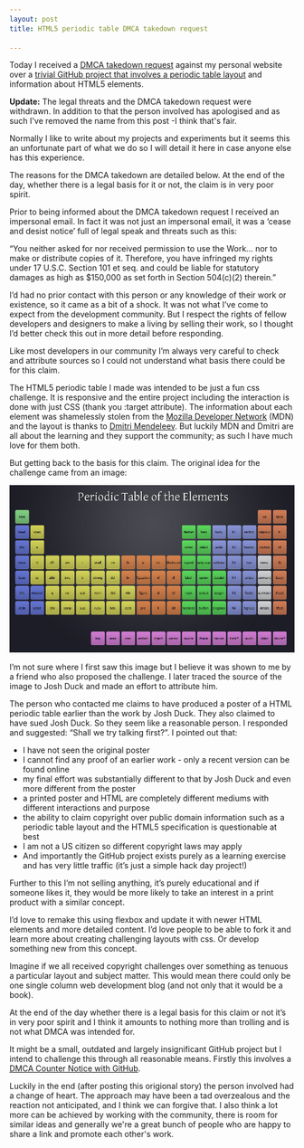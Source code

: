 ```yaml
---
layout: post
title: HTML5 periodic table DMCA takedown request

---
```


Today I received a [DMCA takedown request]( http://en.wikipedia.org/wiki/Digital_Millennium_Copyright_Act) against my personal website over a [trivial GitHub project that involves a periodic table layout](http://madebymike.com.au/html5-periodic-table/) and information about HTML5 elements.

**Update:** The legal threats and the DMCA takedown request were withdrawn. In addition to that the person involved has apologised and as such I've removed the name from this post -I think that's fair.

Normally I like to write about my projects and experiments but it seems this an unfortunate part of what we do so I will detail it here in case anyone else has this experience.

The reasons for the DMCA takedown are detailed below. At the end of the day, whether there is a legal basis for it or not, the claim is in very poor spirit.

Prior to being informed about the DMCA takedown request I received an impersonal email. In fact it was not just an impersonal email, it was a ‘cease and desist notice’ full of legal speak and threats such as this:

“You neither asked for nor received permission to use the Work… nor to make or distribute copies of it. Therefore, you have infringed my rights under 17 U.S.C. Section 101 et seq. and could be liable for statutory damages as high as $150,000 as set forth in Section 504(c)(2) therein.”

I’d had no prior contact with this person or any knowledge of their work or existence, so it came as a bit of a shock. It was not what I’ve come to expect from the development community. But I respect the rights of fellow developers and designers to make a living by selling their work, so I thought I’d better check this out in more detail before responding.

Like most developers in our community I’m always very careful to check and attribute sources so I could not understand what basis there could be for this claim.

The HTML5 periodic table I made was intended to be just a fun css challenge. It is responsive and the entire project including the interaction is done with just CSS (thank you :target attribute). The information about each element was shamelessly stolen from the [Mozilla Developer Network]( https://developer.mozilla.org/en/docs/Web/HTML/Element) (MDN) and the layout is thanks to [Dmitri Mendeleev](http://en.wikipedia.org/wiki/Dmitri_Mendeleev). But luckily MDN and Dmitri are all about the learning and they support the community; as such I have much love for them both.

But getting back to the basis for this claim. The original idea for the challenge came from an image:

<img src="/img/html5-periodic-table-source.png" />

I’m not sure where I first saw this image but I believe it was shown to me by a friend who also proposed the challenge. I later traced the source of the image to Josh Duck and made an effort to attribute him.

The person who contacted me claims to have produced a poster of a HTML periodic table earlier than the work by Josh Duck. They also claimed to have sued Josh Duck. So they seem like a reasonable person. I responded and suggested: “Shall we try talking first?”. I pointed out that:

  - I have not seen the original poster
  - I cannot find any proof of an earlier work - only a recent version can be found online
  - my final effort was substantially different to that by Josh Duck and even more different from the poster
  - a printed poster and HTML are completely different mediums with different interactions and purpose
  - the ability to claim copyright over public domain information such as a periodic table layout and the HTML5 specification is questionable at best
  - I am not a US citizen so different copyright laws may apply
  - And importantly the GitHub project exists purely as a learning exercise and has very little traffic (it’s just a simple hack day project!)

Further to this I’m not selling anything, it’s purely educational and if someone likes it, they would be more likely to take an interest in a print product with a similar concept.

I’d love to remake this using flexbox and update it with newer HTML elements and more detailed content. I’d love people to be able to fork it and learn more about creating challenging layouts with css. Or develop something new from this concept.

Imagine if we all received copyright challenges over something as tenuous a particular layout and subject matter. This would mean there could only be one single column web development blog (and not only that it would be a book).

At the end of the day whether there is a legal basis for this claim or not it’s in very poor spirit and I think it amounts to nothing more than trolling and is not what DMCA was intended for.

It might be a small, outdated and largely insignificant GitHub project but I intend to challenge this through all reasonable means. Firstly this involves a [DMCA Counter Notice with GitHub](https://help.github.com/articles/guide-to-submitting-a-dmca-counter-notice/).

Luckily in the end (after posting this origional story) the person involved had a change of heart. The approach may have been a tad overzealous and the reaction not anticipated, and I think we can forgive that. I also think a lot more can be achieved by working with the community, there is room for similar ideas and generally we're a great bunch of people who are happy to share a link and promote each other's work.
